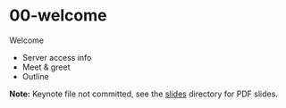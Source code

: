 # 00-welcome

Welcome

- Server access info
- Meet & greet
- Outline

**Note:** Keynote file not committed, see the [slides](/slides) directory for PDF slides.